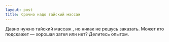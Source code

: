 ```yaml
---
layout: post 
title: Срочно надо тайский массаж  
--- 
```

Давно нужно тайский массаж , но никак не решусь заказать. Может кто подскажет — хорошая затея или нет? Делитесь опытом.